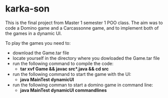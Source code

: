 # karka-son
This is the final project from Master 1 semester 1 POO class. 
The aim was to code a Domino game and a Carcassonne game, and to implement both of the games in a dynamic UI.

To play the games you need to:
  - download the Game.tar file
  - locate yourself in the directory where you dowloaded the Game.tar file
  - run the following command to compile the code:
      - **tar xvf Game && javac src\*.java && cd src**
  - run the following command to start the game with the UI:
      - **java MainTest dynamicUI**
  - run the following comman to start a domino game in command line:
      - **java MainTest dynamicUI commandlines**
